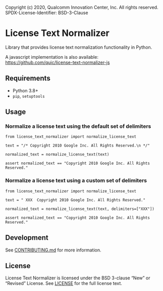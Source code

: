 Copyright (c) 2020, Qualcomm Innovation Center, Inc. All rights reserved.  
SPDX-License-Identifier: BSD-3-Clause  

# License Text Normalizer
Library that provides license text normalization functionality in Python.

A javascript implementation is also available: https://github.com/quic/license-text-normalizer-js

## Requirements
* Python 3.8+
* `pip`, `setuptools`

## Usage

### Normalize a license text using the default set of delimiters
```
from license_text_normalizer import normalize_license_text

text = "/* Copyright 2010 Google Inc. All Rights Reserved.\n */"

normalized_text = normalize_license_text(text)

assert normalized_text == "Copyright 2010 Google Inc. All Rights Reserved."
```

### Normalize a license text using a custom set of delimiters
```
from license_text_normalizer import normalize_license_text

text = " XXX  Copyright 2010 Google Inc. All Rights Reserved."

normalized_text = normalize_license_text(text, delimiters=["XXX"])

assert normalized_text == "Copyright 2010 Google Inc. All Rights Reserved."
```

## Development
See [CONTRIBUTING.md](CONTRIBUTING.md) for more information.

## License
License Text Normalizer is licensed under the BSD 3-clause “New” or “Revised” License. See [LICENSE](LICENSE) for the full license text.
